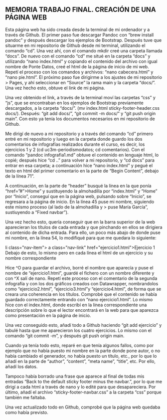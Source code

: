 ## MEMORIA TRABAJO FINAL. CREACIÓN DE UNA PÁGINA WEB
Esta página web ha sido creada desde la terminal de mi ordenador y a través de Github. El primer paso fue descargar Pandoc con “brew install pandoc” y después descargar los ejemplos de Bootstrap. Después tuve que situarme en mi repositorio de Github desde mi terminal, utilizando el comando “cd”. Una vez ahí, con el comando mkdir creé una carpeta llamada “docs”. De nuevo con el comando “cd” me situé en la carpeta “docs” y utilizando “nano index.html” y copiando el contenido del archivo con igual nombre de Ponte Datos, creé el html de la página de inicio de mi web. Repetí el proceso con los comandos y archivos: “nano cabecera.html” y “nano pie.html”. El próximo paso fue dirigirme a los ajustes de mi repositorio > Pages, y ahí seleccionar en “Source” la rama main y la carpeta “docs/”. Una vez hecho esto, obtuve el link de mi página.

Una vez obtenido el link, a través de la terminal moví las carpetas “css” y “js”, que se encontraban en los ejemplos de Bootstrap previamente descargados, a la carpeta “docs/”. (mv index.html sticky-footer-header.css docs/). Después: “git add docs/”, “git commit -m docs/” y “git push origin main”. Con esto ya tenía los documentos necesarios en mi repositorio de Github.

Me dirigí de nuevo a mi repositorio y a través del comando “cd” primero entré en mi repositorio y luego en la carpeta donde guardo los dos comentarios de infografías realizados durante el curso, es decir, los ejercicios 1 y 2 (cd uc3m-periodismodatos; cd comentarios). Con el comando “pandoc infografia1.md” obtuve el contenido en lenguaje html, lo copié; después hice “cd ..” para volver a mi repositorio, y “cd docs” para entrar en esa carpeta; a continuación hice “nano index.html” y pegué el texto en html del primer comentario en la parte de “Begin Content”, debajo de la línea 71”. 

A continuación, en la parte de “header” busqué la línea en la que ponía “href=”#”>Home</a>” y sustituyendo la almohadilla por “index.html” y “Home” por “Inicio”, conseguí que en la página web, pulsando sobre “Inicio”, se regresara a la página de inicio. En la línea 45 puse mi nombre, siguiendo este mismo proceso (al lado de la almohadilla y > puse María García”, sustiuyendo a “Fixed navbar”).

Una vez hecho esto, quería conseguir que en la barra superior de la web aparecieran los títulos de cada entrada y que pinchando en ellos se dirigiera al contenido de dicha entrada. Para ello, un poco más abajo de donde puse mi nombre, en la línea 54, lo modifiqué para que me quedara lo siguiente:

li class="nav-item">
            	a class="nav-link" href="ejercicio1.html">Ejercicio 1
Debajo de esto, lo mismo pero en cada línea el html de un ejercicio y su nombre correspondiente 

Hice ^O para guardar el archivo, borré el nombre que aparecía y puse el nombre de “ejercicio1.html”, guardé el fichero con un nombre diferente y con ^X salí de nano. Repetí este proceso con el comentario de la segunda infografía y con los dos gráficos creados con Datawrapper, nombrandolos como “ejercicio2.html”, “ejercicio3.html”y “ejercicio4.html”, de forma que se creara una coherencia en los títulos. Comprobé que el contenido se había guardado correctamente entrando con “nano ejercicio1.html”. Lo mismo hice con el index.html, donde escribí en la línea correspondiente una descripción sobre lo que el lector encontrará en la web para que aparezca como presentación en la página de inicio.

Una vez conseguido esto, añadí todo a Github haciendo “git add ejercicio” y tabulé hasta que me aparecieron los cuatro ejercicios. Lo mismo con el comando “git commit -m”, y después git push origin main. 

Cuando ya tenía todo esto, reparé en que tenía algunos fallos, como por ejemplo que no había puesto mi nombre en la parte donde pone autor, o no había cambiado el generador, no había puesto un título, etc., por lo que lo añadí en la parte de “author”, “content”, “meta name”, “title”, etc. Por ello, añadí los datos. 

Tampoco había borrado una frase que aparece al final de todas mis entradas “Back to the default sticky footer minus the navbar.”, por lo que me dirigí a cada html a través de nano y lo edité para que desapareciera. Por último, añadí el archivo “sticky-footer-navbar.css” a la carpeta “css” porque también me faltaba. 

Una vez actualizado todo en Github, comprobé que la página web quedaba como había previsto. 


